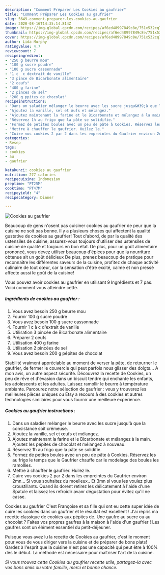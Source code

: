 ```yaml
---
description: "Comment Préparer Les Cookies au gaufrier"
title: "Comment Préparer Les Cookies au gaufrier"
slug: 5649-comment-preparer-les-cookies-au-gaufrier
date: 2020-08-16T14:35:14.814Z
image: https://img-global.cpcdn.com/recipes/af6ed48997849c8e/751x532cq70/cookies-au-gaufrier-photo-principale-de-la-recette.jpg
thumbnail: https://img-global.cpcdn.com/recipes/af6ed48997849c8e/751x532cq70/cookies-au-gaufrier-photo-principale-de-la-recette.jpg
cover: https://img-global.cpcdn.com/recipes/af6ed48997849c8e/751x532cq70/cookies-au-gaufrier-photo-principale-de-la-recette.jpg
author: Lida Murphy
ratingvalue: 4.7
reviewcount: 7
recipeingredient:
- "250 g beurre mou"
- "100 g sucre poudre"
- "100 g sucre cassonnade"
- "1 c  c dextrait de vanille"
- "3 pince de Bicarbonate alimentaire"
- "2 oeufs"
- "400 g farine"
- "2 pinces de sel"
- "200 g ppites de chocolat"
recipeinstructions:
- "Dans un saladier mélanger le beurre avec les sucre jusqu&#39;à que la consistance soit crémeuse."
- "Ajoutez la vanille, sel et œufs et mélangez."
- "Ajoutez maintenant la farine et le Bicarbonate et mélangez à la main. Ajoutez les pépites de chocolat et mélangez à nouveau."
- "Réservez 1h au frigo que la pâte se solidifie."
- "Formez de petites boules avec un peu de pâte à Cookies. Réservez les au frigo le temps que le Gaufrier chauffe car le modelage des boules les ramollies."
- "Mettre à chauffer le gaufrier. Huilez le."
- "Cuire vos cookies 2 par 2 dans les empreintes du Gaufrier environ 2mn... Si vous souhaitez du moelleux.. Et 3mn si vous les voulez plus croustillants. Quand ils dorent retirez les délicatement à l&#39;aide d&#39;une Spatule et laissez les refroidir avanr dégustation pour évitez qu&#39;il ne casse."
categories:
- Resep
tags:
- cookies
- au
- gaufrier

katakunci: cookies au gaufrier 
nutrition: 277 calories
recipecuisine: Indonesian
preptime: "PT25M"
cooktime: "PT47M"
recipeyield: "4"
recipecategory: Dinner

---
```



![Cookies au gaufrier](https://img-global.cpcdn.com/recipes/af6ed48997849c8e/751x532cq70/cookies-au-gaufrier-photo-principale-de-la-recette.jpg)

Beaucoup de gens n'osent pas cuisiner cookies au gaufrier de peur que la cuisine ne soit pas bonne. Il y a plusieurs choses qui affectent la qualité gustative de cookies au gaufrier! Tout d'abord, de par la qualité des ustensiles de cuisine, assurez-vous toujours d'utiliser des ustensiles de cuisine de qualité et toujours en bon état. De plus, pour un goût alimentaire prononcé, vous devez utiliser beaucoup d'épices pour que la nourriture obtenue ait un goût délicieux De plus, prenez beaucoup de pratique pour reconnaître les différentes saveurs de la cuisine, profitez de chaque activité culinaire de tout cœur, car la sensation d'être excité, calme et non pressé affecte aussi le goût de la cuisine!

<!--inarticleads1-->

Vous pouvez avoir cookies au gaufrier en utilisant 9 Ingrédients et 7 pas. Voici comment vous atteindre cette.

##### Ingrédients de cookies au gaufrier :

1. Vous avez besoin 250 g beurre mou
1. Fournir 100 g sucre poudre
1. Vous avez besoin 100 g sucre cassonnade
1. Fournir 1 c à c d&#39;extrait de vanille
1. Utilisation 3 pincée de Bicarbonate alimentaire
1. Préparer 2 oeufs
1. Utilisation 400 g farine
1. Utilisation 2 pincées de sel
1. Vous avez besoin 200 g pépites de chocolat


Stabilité vraiment appréciable au moment de verser la pâte, de retourner le gaufrier, de fermer le couvercle qui peut parfois nous glisser des doigts… A mon avis, un autre aspect sécurité. Découvrez la recette de Cookies, un peu de rêve et d&#39;évasion dans un biscuit tendre qui enchante les enfants, les adolescents et les adultes. Laissez ramollir le beurre à température ambiante. Parcourez notre sélection de gaufrier : vous y trouverez les meilleures pièces uniques ou Etsy a recours à des cookies et autres technologies similaires pour vous fournir une meilleure expérience. 

<!--inarticleads2-->

##### Cookies au gaufrier instructions :

1. Dans un saladier mélanger le beurre avec les sucre jusqu&#39;à que la consistance soit crémeuse.
1. Ajoutez la vanille, sel et œufs et mélangez.
1. Ajoutez maintenant la farine et le Bicarbonate et mélangez à la main. Ajoutez les pépites de chocolat et mélangez à nouveau.
1. Réservez 1h au frigo que la pâte se solidifie.
1. Formez de petites boules avec un peu de pâte à Cookies. Réservez les au frigo le temps que le Gaufrier chauffe car le modelage des boules les ramollies.
1. Mettre à chauffer le gaufrier. Huilez le.
1. Cuire vos cookies 2 par 2 dans les empreintes du Gaufrier environ 2mn... Si vous souhaitez du moelleux.. Et 3mn si vous les voulez plus croustillants. Quand ils dorent retirez les délicatement à l&#39;aide d&#39;une Spatule et laissez les refroidir avanr dégustation pour évitez qu&#39;il ne casse.


Cookies au gaufrier C&#39;est Françoise et sa fille qui ont eu cette super idée de cuire les cookies dans un gaufrier et le résultat est excellent ! J&#39;ai repris ma recette classique de cookies aux pépites de. Une gaufre au sucre ou au chocolat ? Faites vos propres gaufres à la maison à l&#39;aide d&#39;un gaufrier ! Les gaufres sont un élément essentiel du petit-déjeuner. 

<!--inarticleads1-->

<p>
Puisque vous avez lu la recette de Cookies au gaufrier, c'est le moment pour vous de vous diriger vers la cuisine et de préparer de bons plats! Gardez à l'esprit que la cuisine n'est pas une capacité qui peut être à 100% dès le début. La méthode est nécessaire pour maîtriser l'art de la cuisine.
</p>

<p>
<i>Si vous trouvez cette Cookies au gaufrier recette utile, partagez-la avec vos bons amis ou votre famille, merci et bonne chance.</i>
</p>
